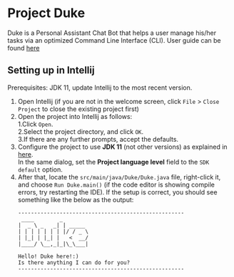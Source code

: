 # Project Duke

Duke is a Personal Assistant Chat Bot that helps a user manage his/her tasks via an optimized Command Line Interface (CLI). User guide can be found [here](https://limjierui.github.io/ip/)

## Setting up in Intellij

Prerequisites: JDK 11, update Intellij to the most recent version.

1. Open Intellij (if you are not in the welcome screen, click `File` > `Close Project` to close the existing project first)
2. Open the project into Intellij as follows:<br/>
   1.Click `Open`.<br/>
   2.Select the project directory, and click `OK`.<br/>
   3.If there are any further prompts, accept the defaults.<br/>
3. Configure the project to use **JDK 11** (not other versions) as explained in [here](https://www.jetbrains.com/help/idea/sdk.html#set-up-jdk).<br>
   In the same dialog, set the **Project language level** field to the `SDK default` option.
4. After that, locate the `src/main/java/Duke/Duke.java` file, right-click it, and choose `Run Duke.main()` (if the code editor is showing compile errors, try restarting the IDE). If the setup is correct, you should see something like the below as the output:
   ```
   ----------------------------------------------------
    ____        _        
   |  _ \ _   _| | _____
   | | | | | | | |/ / _ \
   | |_| | |_| |   <  __/
   |____/ \__,_|_|\_\___|

   Hello! Duke here!:)
   Is there anything I can do for you?
   ----------------------------------------------------
   ```
